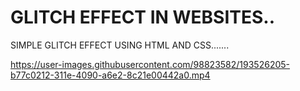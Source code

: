 # GLITCH EFFECT IN WEBSITES..
SIMPLE GLITCH EFFECT USING HTML AND CSS.......

https://user-images.githubusercontent.com/98823582/193526205-b77c0212-311e-4090-a6e2-8c21e00442a0.mp4
